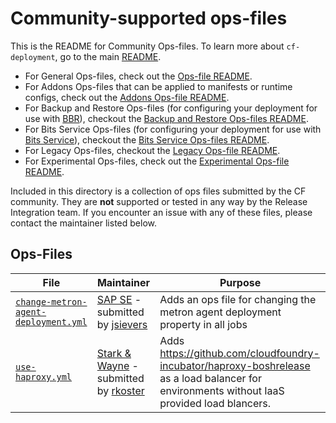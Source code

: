 # Community-supported ops-files

This is the README for Community Ops-files. To learn more about `cf-deployment`, go to the main [README](../../README.md).

- For General Ops-files, check out the [Ops-file README](../README.md).
- For Addons Ops-files that can be applied to manifests or runtime configs, check out the [Addons Ops-file README](../addons/README.md).
- For Backup and Restore Ops-files (for configuring your deployment for use with [BBR](https://github.com/cloudfoundry-incubator/bosh-backup-and-restore)), checkout the [Backup and Restore Ops-files README](../backup-and-restore/README.md).
- For Bits Service Ops-files (for configuring your deployment for use with [Bits Service](https://github.com/cloudfoundry-incubator/bits-service)), checkout the [Bits Service Ops-files README](../bits-service/README.md).
- For Legacy Ops-files, checkout the [Legacy Ops-file README](../legacy/README.md).
- For Experimental Ops-files, check out the [Experimental Ops-file README](../experimental/README.md).

Included in this directory is a collection of ops files submitted by the CF community.  They are **not** supported or tested in any way by the Release Integration team.  If you encounter an issue with any of these files, please contact the maintainer listed below.

## Ops-Files

| File | Maintainer | Purpose |
| --- | --- | --- |
| [`change-metron-agent-deployment.yml`](change-metron-agent-deployment.yml) | [SAP SE](https://www.sap.com/) - submitted by [jsievers](https://github.com/jsievers) | Adds an ops file for changing the metron agent deployment property in all jobs |
| [`use-haproxy.yml`](use-haproxy.yml) | [Stark & Wayne](https://www.starkandwayne.com/) - submitted by [rkoster](https://github.com/rkoster) | Adds https://github.com/cloudfoundry-incubator/haproxy-boshrelease as a load balancer for environments without IaaS provided load blancers. |

